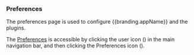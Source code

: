 ### Preferences

The preferences page is used to configure {{branding.appName}} and the plugins.

The [Preferences](#/preferences) is accessible by clicking the user icon (<i class='icon-user'></i>) in the main navigation bar,
and then clicking the Preferences icon (<i class='icon-cogs'></i>).
